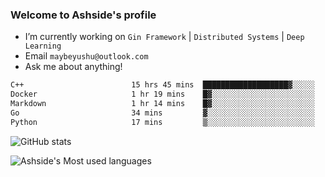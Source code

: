 ### Welcome to Ashside's profile

- I’m currently working on `Gin Framework` | `Distributed Systems` | `Deep Learning`
- Email `maybeyushu@outlook.com`
- Ask me about anything!

<!--START_SECTION:waka-->

```txt
C++                        15 hrs 45 mins  ███████████████████▓░░░░░   78.59 %
Docker                     1 hr 19 mins    █▓░░░░░░░░░░░░░░░░░░░░░░░   06.64 %
Markdown                   1 hr 14 mins    █▓░░░░░░░░░░░░░░░░░░░░░░░   06.22 %
Go                         34 mins         ▓░░░░░░░░░░░░░░░░░░░░░░░░   02.86 %
Python                     17 mins         ▒░░░░░░░░░░░░░░░░░░░░░░░░   01.47 %
```

<!--END_SECTION:waka-->

![GitHub stats](https://github-readme-stats.vercel.app/api?username=Ashside)

![Ashside's Most used languages](https://github-readme-stats.vercel.app/api/top-langs/?username=Ashside&layout=compact&hide_border=true&langs_count=10)


